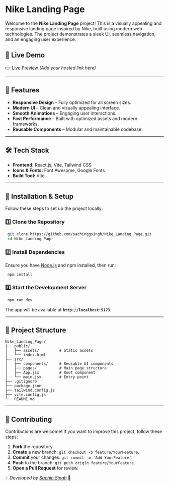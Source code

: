 # Nike Landing Page

Welcome to the **Nike Landing Page** project! This is a visually appealing and responsive landing page inspired by Nike, built using modern web technologies. The project demonstrates a sleek UI, seamless navigation, and an engaging user experience.

## 🚀 Live Demo

👉 [Live Preview](#) *(Add your hosted link here)*

---

## 📌 Features

- **Responsive Design** – Fully optimized for all screen sizes.
- **Modern UI** – Clean and visually appealing interface.
- **Smooth Animations** – Engaging user interactions.
- **Fast Performance** – Built with optimized assets and modern frameworks.
- **Reusable Components** – Modular and maintainable codebase.

---

## 🛠️ Tech Stack

- **Frontend:** React.js, Vite, Tailwind CSS
- **Icons & Fonts:** Font Awesome, Google Fonts
- **Build Tool:** Vite

---

## 🎯 Installation & Setup

Follow these steps to set up the project locally:

### 1️⃣ Clone the Repository

```bash
 git clone https://github.com/sachinggsingh/Nike_Landing_Page.git
 cd Nike_Landing_Page
```

### 2️⃣ Install Dependencies

Ensure you have [Node.js](https://nodejs.org/) and npm installed, then run:

```bash
 npm install
```

### 3️⃣ Start the Development Server

```bash
 npm run dev
```

The app will be available at **`http://localhost:5173`**.

---

## 📂 Project Structure

```
Nike_Landing_Page/
├── public/
│   ├── assets/         # Static assets
│   └── index.html
├── src/
│   ├── components/     # Reusable UI components
│   ├── pages/          # Main page structure
│   ├── App.jsx         # Root component
│   └── main.jsx        # Entry point
├── .gitignore
├── package.json
├── tailwind.config.js
├── vite.config.js
└── README.md
```

---

## 🤝 Contributing

Contributions are welcome! If you want to improve this project, follow these steps:

1. **Fork** the repository.
2. **Create** a new branch: `git checkout -b feature/YourFeature`.
3. **Commit** your changes: `git commit -m 'Add YourFeature'`.
4. **Push** to the branch: `git push origin feature/YourFeature`.
5. **Open a Pull Request** for review.



💡 *Developed by [Sachin Singh](https://github.com/sachinggsingh)*  🚀
